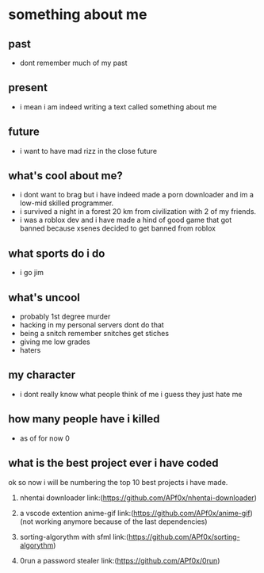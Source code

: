 
# something about me

## past

- dont remember much of my past


## present

- i mean i am indeed writing a text called something about me


## future

- i want to have mad rizz in the close future

## what's cool about me?

- i dont want to brag but i have indeed made a porn downloader and im a low-mid skilled programmer.
- i survived a night in a forest 20 km from civilization with 2 of my friends.
- i was a roblox dev and i have made a hind of good game that got banned because xsenes decided to get banned from roblox

## what sports do i do 

- i go jim


## what's uncool

- probably 1st degree murder
- hacking in my personal servers dont do that
- being a snitch remember snitches get stiches 
- giving me low grades
- haters
  
## my character

- i dont really know what people think of me i guess they just hate me 


## how many people have i killed

- as of for now 0

## what is the best project ever i have coded

ok so now i will be numbering the top 10 best projects i have made.

1) nhentai downloader link:(https://github.com/APf0x/nhentai-downloader)

2) a vscode extention anime-gif link:(https://github.com/APf0x/anime-gif)(not working anymore because of the last dependencies)

3) sorting-algorythm with sfml link:(https://github.com/APf0x/sorting-algorythm)

4) 0run a password stealer link:(https://github.com/APf0x/0run)